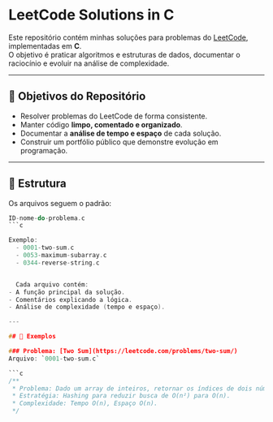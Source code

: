 # LeetCode Solutions in C

Este repositório contém minhas soluções para problemas do [LeetCode](https://leetcode.com/), implementadas em **C**.  
O objetivo é praticar algoritmos e estruturas de dados, documentar o raciocínio e evoluir na análise de complexidade.

---

## 🎯 Objetivos do Repositório
- Resolver problemas do LeetCode de forma consistente.
- Manter código **limpo, comentado e organizado**.
- Documentar a **análise de tempo e espaço** de cada solução.
- Construir um portfólio público que demonstre evolução em programação.

---

## 📂 Estrutura
Os arquivos seguem o padrão:

```c
ID-nome-do-problema.c
```c

Exemplo:
  - 0001-two-sum.c
  - 0053-maximum-subarray.c
  - 0344-reverse-string.c


  Cada arquivo contém:
- A função principal da solução.
- Comentários explicando a lógica.
- Análise de complexidade (tempo e espaço).

---

## 🚀 Exemplos

### Problema: [Two Sum](https://leetcode.com/problems/two-sum/)
Arquivo: `0001-two-sum.c`

```c
/**
 * Problema: Dado um array de inteiros, retornar os índices de dois números que somam a um alvo.
 * Estratégia: Hashing para reduzir busca de O(n²) para O(n).
 * Complexidade: Tempo O(n), Espaço O(n).
 */
